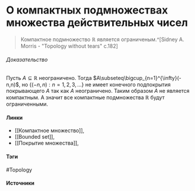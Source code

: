 # О компактных подмножествах множества действительных чисел
>Компактное подмножество $\mathbb{R}$ является ограниченым.^[Sidney A. Morris - "Topology without tears" c.182]
###### Доказательство
Пусть $A\subseteq\mathbb{R}$ неограничено. Тогда $A\subseteq\bigcup_{n=1}^{\infty}(-n,n)$, но $\{(-n,n):n=1,2,3,\dots\}$ не имеет конечного подпокрытия покрывающего $A$ так как $A$ неограничено. Таким образом $A$ не является компактным. А значит все компактные подмножества $\mathbb{R}$ будут ограниченными.

#### Линки
- [[Компактное множество]],
- [[Bounded set]],
- [[Покрытие множества]],
#### Тэги
#Topology 
#### Источники